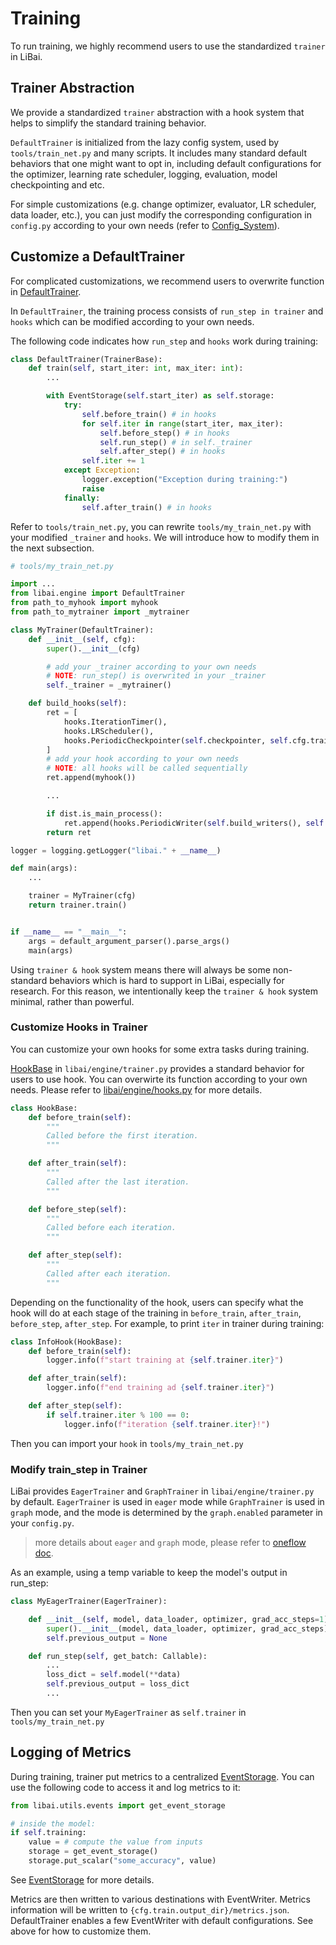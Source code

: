 # Training

To run training, we highly recommend users to use the standardized `trainer` in LiBai.

## Trainer Abstraction

We provide a standardized `trainer` abstraction with a hook system that helps to simplify the standard training behavior.

`DefaultTrainer` is initialized from the lazy config system, used by `tools/train_net.py` and many scripts. It includes many standard default behaviors that one might want to opt in, including default configurations for the optimizer, learning rate scheduler, logging, evaluation, model checkpointing and etc.


For simple customizations (e.g. change optimizer, evaluator, LR scheduler, data loader, etc.), you can just modify the corresponding configuration in `config.py` according to your own needs (refer to [Config_System](https://libai.readthedocs.io/en/latest/tutorials/Config_System.html#configs-in-libai)).

## Customize a DefaultTrainer

For complicated customizations, we recommend users to overwrite function in [DefaultTrainer](https://github.com/Oneflow-Inc/libai/blob/main/libai/engine/default.py).

In `DefaultTrainer`, the training process consists of `run_step in trainer` and `hooks` which can be modified according to your own needs. 

The following code indicates how `run_step` and `hooks` work during training:
```python
class DefaultTrainer(TrainerBase):
    def train(self, start_iter: int, max_iter: int):
        ...

        with EventStorage(self.start_iter) as self.storage:
            try:
                self.before_train() # in hooks
                for self.iter in range(start_iter, max_iter):
                    self.before_step() # in hooks
                    self.run_step() # in self._trainer
                    self.after_step() # in hooks
                self.iter += 1
            except Exception:
                logger.exception("Exception during training:")
                raise
            finally:
                self.after_train() # in hooks

```

Refer to `tools/train_net.py`, you can rewrite `tools/my_train_net.py` with your modified `_trainer` and `hooks`. We will introduce how to modify them in the next subsection.

```python
# tools/my_train_net.py

import ...
from libai.engine import DefaultTrainer
from path_to_myhook import myhook
from path_to_mytrainer import _mytrainer

class MyTrainer(DefaultTrainer):
    def __init__(self, cfg):
        super().__init__(cfg)

        # add your _trainer according to your own needs
        # NOTE: run_step() is overwrited in your _trainer
        self._trainer = _mytrainer()

    def build_hooks(self):
        ret = [
            hooks.IterationTimer(),
            hooks.LRScheduler(),
            hooks.PeriodicCheckpointer(self.checkpointer, self.cfg.train.checkpointer.period),
        ]
        # add your hook according to your own needs
        # NOTE: all hooks will be called sequentially 
        ret.append(myhook()) 

        ...

        if dist.is_main_process():
            ret.append(hooks.PeriodicWriter(self.build_writers(), self.cfg.train.log_period))
        return ret

logger = logging.getLogger("libai." + __name__)

def main(args):
    ...

    trainer = MyTrainer(cfg)
    return trainer.train()


if __name__ == "__main__":
    args = default_argument_parser().parse_args()
    main(args)
```

Using ``trainer & hook`` system means there will always be some non-standard behaviors which is hard to support in LiBai, especially for research. For this reason, we intentionally keep the ``trainer & hook`` system minimal, rather than powerful.

### Customize Hooks in Trainer

You can customize your own hooks for some extra tasks during training.

[HookBase](https://github.com/Oneflow-Inc/libai/blob/ffe5ca0e46544d1cbb4fbe88d9185f96c0dc2c95/libai/engine/trainer.py#L28) in `libai/engine/trainer.py` provides a standard behavior for users to use hook. You can overwirte its function according to your own needs. Please refer to [libai/engine/hooks.py](https://github.com/Oneflow-Inc/libai/blob/main/libai/engine/hooks.py) for more details.
```python 
class HookBase:
    def before_train(self):
        """
        Called before the first iteration.
        """

    def after_train(self):
        """
        Called after the last iteration.
        """

    def before_step(self):
        """
        Called before each iteration.
        """

    def after_step(self):
        """
        Called after each iteration.
        """
```

Depending on the functionality of the hook, users can specify what the hook will do at each stage of the training in ``before_train``, ``after_train``, ``before_step``, ``after_step``. For example, to print `iter` in trainer during training:

```python
class InfoHook(HookBase):
    def before_train(self):
        logger.info(f"start training at {self.trainer.iter}")

    def after_train(self):
        logger.info(f"end training ad {self.trainer.iter}")

    def after_step(self):
        if self.trainer.iter % 100 == 0:
            logger.info(f"iteration {self.trainer.iter}!")
```

Then you can import your `hook` in `tools/my_train_net.py`

### Modify train_step in Trainer

LiBai provides `EagerTrainer` and `GraphTrainer` in `libai/engine/trainer.py` by default. `EagerTrainer` is used in `eager` mode while `GraphTrainer` is used in `graph` mode, and the mode is determined by the `graph.enabled` parameter in your `config.py`.

> more details about `eager` and `graph` mode, please refer to [oneflow doc](https://docs.oneflow.org/en/master/basics/08_nn_graph.html).

As an example, using a temp variable to keep the model's output in run_step:

```python
class MyEagerTrainer(EagerTrainer):

    def __init__(self, model, data_loader, optimizer, grad_acc_steps=1):
        super().__init__(model, data_loader, optimizer, grad_acc_steps)
        self.previous_output = None

    def run_step(self, get_batch: Callable):
        ...
        loss_dict = self.model(**data)
        self.previous_output = loss_dict
        ...
```

Then you can set your `MyEagerTrainer` as `self.trainer` in `tools/my_train_net.py`

## Logging of Metrics

During training, trainer put metrics to a centralized [EventStorage](https://libai.readthedocs.io/en/latest/modules/libai.utils.html#module-libai.utils.events). You can use the following code to access it and log metrics to it:

```python
from libai.utils.events import get_event_storage

# inside the model:
if self.training:
    value = # compute the value from inputs
    storage = get_event_storage()
    storage.put_scalar("some_accuracy", value)

```

See [EventStorage](https://libai.readthedocs.io/en/latest/modules/libai.utils.html#module-libai.utils.events) for more details.

Metrics are then written to various destinations with EventWriter. Metrics information will be written to `{cfg.train.output_dir}/metrics.json`. DefaultTrainer enables a few EventWriter with default configurations. See above for how to customize them.